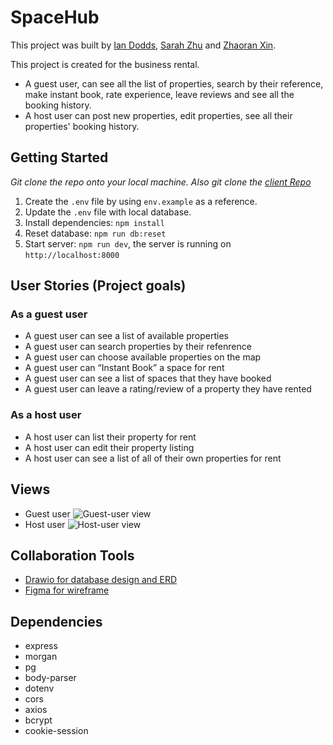 # SpaceHub
This project was built by [Ian Dodds](https://github.com/imdodds), [Sarah Zhu](https://github.com/Sszyh) and [Zhaoran Xin](https://github.com/Ruanruanx). 

This project is created for the business rental. 
* A guest user, can see all the list of properties, search by their reference, make instant book, rate experience, leave reviews and see all the booking history. 
* A host user can post new properties, edit properties, see all their properties' booking history.

## Getting Started 
*Git clone the repo onto your local machine. Also git clone the [client Repo](https://github.com/Sszyh/SpaceHub-client)*


1. Create the `.env` file by using `env.example` as a reference.
2. Update the `.env` file with local database.
3. Install dependencies: `npm install`
4. Reset database: `npm run db:reset`
5. Start server: `npm run dev`, the server is running on `http://localhost:8000`
   


## User Stories (Project goals)
### As a guest user
* A guest user can see a list of available properties
* A guest user can search properties by their refenrence
* A guest user can choose available properties on the map
* A guest user can “Instant Book” a space for rent
* A guest user can see a list of spaces that they have booked
* A guest user can leave a rating/review of a property they have rented

### As a host user
* A host user can list their property for rent
* A host user can edit their property listing
* A host user can see a list of all of their own properties for rent

## Views
* Guest user
![Guest-user view](images/guest-user.gif)
* Host user
![Host-user view](images/host-user.gif)

## Collaboration Tools
* [Drawio for database design and ERD](https://app.diagrams.net/#G1a1nLiBFVCd4Vk4iwxanUlc7MJIss7tWJ)
* [Figma for wireframe](https://www.figma.com/file/wbtVhXEe8UT2GXNs6D5PG3/SpaceHub?node-id=0%3A1&t=gikFzbRuVpNamijZ-0)
  

## Dependencies
- express
- morgan
- pg
- body-parser
- dotenv
- cors
- axios
- bcrypt
- cookie-session
